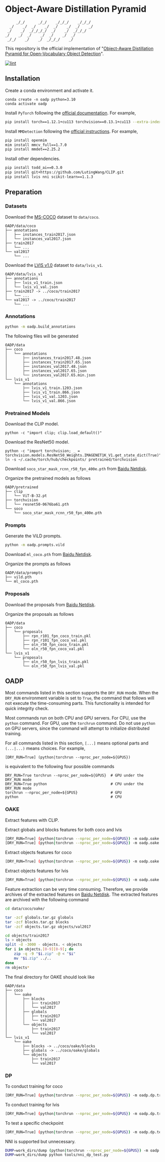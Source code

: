 # Object-Aware Distillation Pyramid

```text
     _/_/      _/_/    _/_/_/    _/_/_/
  _/    _/  _/    _/  _/    _/  _/    _/
 _/    _/  _/_/_/_/  _/    _/  _/_/_/
_/    _/  _/    _/  _/    _/  _/
 _/_/    _/    _/  _/_/_/    _/
```

This repository is the official implementation of "[Object-Aware Distillation Pyramid for Open-Vocabulary Object Detection](https://arxiv.org/abs/2303.05892)".

[![lint](https://github.com/LutingWang/OADP/actions/workflows/lint.yaml/badge.svg)](https://github.com/LutingWang/OADP/actions/workflows/lint.yaml)

## Installation

Create a conda environment and activate it.

```shell
conda create -n oadp python=3.10
conda activate oadp
```

Install `PyTorch` following the [official documentation](https://pytorch.org/).
For example,

```bash
pip install torch==1.12.1+cu113 torchvision==0.13.1+cu113 --extra-index-url https://download.pytorch.org/whl/cu113
```

Install `MMDetection` following the [official instructions](https://github.com/open-mmlab/mmdetection/blob/master/docs/en/get_started.md/#Installation).
For example,

```bash
pip install openmim
mim install mmcv_full==1.7.0
pip install mmdet==2.25.2
```

Install other dependencies.

```bash
pip install todd_ai==0.3.0
pip install git+https://github.com/LutingWang/CLIP.git
pip install lvis nni scikit-learn==1.1.3
```

## Preparation

### Datasets

Download the [MS-COCO](https://cocodataset.org/#download) dataset to `data/coco`.

```text
OADP/data/coco
├── annotations
│   ├── instances_train2017.json
│   └── instances_val2017.json
├── train2017
│   └── ...
└── val2017
    └── ...
```

Download the [LVIS v1.0](https://www.lvisdataset.org/dataset) dataset to `data/lvis_v1`.

```text
OADP/data/lvis_v1
├── annotations
│   ├── lvis_v1_train.json
│   └── lvis_v1_val.json
├── train2017 -> ../coco/train2017
│   └── ...
└── val2017 -> ../coco/train2017
    └── ...
```

### Annotations

```bash
python -m oadp.build_annotations
```

The following files will be generated

```text
OADP/data
├── coco
│   └── annotations
│       ├── instances_train2017.48.json
│       ├── instances_train2017.65.json
│       ├── instances_val2017.48.json
│       ├── instances_val2017.65.json
│       └── instances_val2017.65.min.json
└── lvis_v1
    └── annotations
        ├── lvis_v1_train.1203.json
        ├── lvis_v1_train.866.json
        ├── lvis_v1_val.1203.json
        └── lvis_v1_val.866.json
```

### Pretrained Models

Download the CLIP model.

```shell
python -c "import clip; clip.load_default()"
```

Download the ResNet50 model.

```shell
python -c "import torchvision; _ = torchvision.models.ResNet50_Weights.IMAGENET1K_V1.get_state_dict(True)"
ln -s ~/.cache/torch/hub/checkpoints/ pretrained/torchvision
```

Download `soco_star_mask_rcnn_r50_fpn_400e.pth` from [Baidu Netdisk][].

Organize the pretrained models as follows

```text
OADP/pretrained
├── clip
│   └── ViT-B-32.pt
├── torchvision
│   └── resnet50-0676ba61.pth
└── soco
    └── soco_star_mask_rcnn_r50_fpn_400e.pth
```

### Prompts

Generate the ViLD prompts.

```bash
python -m oadp.prompts.vild
```

Download `ml_coco.pth` from [Baidu Netdisk][].

Organize the prompts as follows

```text
OADP/data/prompts
├── vild.pth
└── ml_coco.pth
```

### Proposals

Download the proposals from [Baidu Netdisk][].

Organize the proposals as follows

```text
OADP/data
├── coco
│   └── proposals
│       ├── rpn_r101_fpn_coco_train.pkl
│       ├── rpn_r101_fpn_coco_val.pkl
│       ├── oln_r50_fpn_coco_train.pkl
│       └── oln_r50_fpn_coco_val.pkl
└── lvis_v1
    └── proposals
        ├── oln_r50_fpn_lvis_train.pkl
        └── oln_r50_fpn_lvis_val.pkl
```

## OADP

Most commands listed in this section supports the `DRY_RUN` mode.
When the `DRY_RUN` environment variable is set to `True`, the command that follows will not execute the time-consuming parts.
This functionality is intended for quick integrity check.

Most commands run on both CPU and GPU servers.
For CPU, use the `python` command.
For GPU, use the `torchrun` command.
Do not use `python` on GPU servers, since the command will attempt to initialize distributed training.

For all commands listed in this section, `[...]` means optional parts and `(...|...)` means choices.
For example,

```shell
[DRY_RUN=True] (python|torchrun --nproc_per_node=${GPUS})
```

is equivalent to the following four possible commands

```shell
DRY_RUN=True torchrun --nproc_per_node=${GPUS}  # GPU under the DRY_RUN mode
DRY_RUN=True python                             # CPU under the DRY_RUN mode
torchrun --nproc_per_node=${GPUS}               # GPU
python                                          # CPU
```

### OAKE

Extract features with CLIP.

Extract globals and blocks features for both coco and lvis

```bash
[DRY_RUN=True] (python|torchrun --nproc_per_node=${GPUS}) -m oadp.oake.globals oake/globals configs/oake/globals.py
[DRY_RUN=True] (python|torchrun --nproc_per_node=${GPUS}) -m oadp.oake.blocks oake/blocks configs/oake/blocks.py
```

Extract objects features for coco

```bash
[DRY_RUN=True] (python|torchrun --nproc_per_node=${GPUS}) -m oadp.oake.objects oake/objects configs/oake/objects_coco.py
```

Extract objects features for lvis

```bash
[DRY_RUN=True] (python|torchrun --nproc_per_node=${GPUS}) -m oadp.oake.objects oake/objects configs/oake/objects_lvis.py
```

Feature extraction can be very time consuming.
Therefore, we provide archives of the extracted features on [Baidu Netdisk][].
The extracted features are archived with the following command

```bash
cd data/coco/oake/

tar -zcf globals.tar.gz globals
tar -zcf blocks.tar.gz blocks
tar -zcf objects.tar.gz objects/val2017

cd objects/train2017
ls > objects
split -d -3000 - objects. < objects
for i in objects.[0-9][0-9]; do
    zip -q -9 "$i.zip" -@ < "$i"
    mv "$i.zip" ../..
done
rm objects*
```

The final directory for OAKE should look like

```text
OADP/data
├── coco
│   └── oake
│       ├── blocks
│       │   ├── train2017
│       │   └── val2017
│       ├── globals
│       │   ├── train2017
│       │   └── val2017
│       └── objects
│           ├── train2017
│           └── val2017
└── lvis_v1
    └── oake
        ├── blocks -> ../coco/oake/blocks
        ├── globals -> ../coco/oake/globals
        └── objects
            ├── train2017
            └── val2017
```

### DP

To conduct training for coco

```bash
[DRY_RUN=True] (python|torchrun --nproc_per_node=${GPUS}) -m oadp.dp.train oadp_ov_coco configs/dp/oadp_ov_coco.py [--override .validator.dataloader.dataset.ann_file::data/coco/annotations/instances_val2017.48.json]
```

To conduct training for lvis

```bash
[DRY_RUN=True] (python|torchrun --nproc_per_node=${GPUS}) -m oadp.dp.train oadp_ov_lvis configs/dp/oadp_ov_lvis.py
```

To test a specific checkpoint

```bash
[DRY_RUN=True] (python|torchrun --nproc_per_node=${GPUS}) -m oadp.dp.test configs/dp/oadp_ov_coco.py work_dirs/oadp_ov_coco/iter_32000.pth
```

NNI is supported but unnecessary.

```bash
DUMP=work_dirs/dump (python|torchrun --nproc_per_node=${GPUS}) -m oadp.dp.test configs/dp/oadp_ov_coco.py work_dirs/oadp_ov_coco/iter_32000.pth
DUMP=work_dirs/dump python tools/nni_dp_test.py
```

[Baidu Netdisk]: https://pan.baidu.com/s/1HXWYSN9Vk6yDhjRI19JrfQ?pwd=OADP

